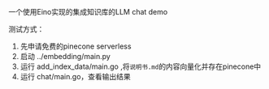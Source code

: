一个使用Eino实现的集成知识库的LLM chat demo

测试方式：
1. 先申请免费的pinecone serverless
2. 启动 ../embedding/main.py
3. 运行 add_index_data/main.go ,将`说明书.md`的内容向量化并存在pinecone中
4. 运行 chat/main.go，查看输出结果